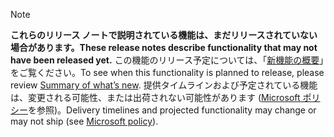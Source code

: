 > [!NOTE]
 >  <span data-ttu-id="ac357-101">**これらのリリース ノートで説明されている機能は、まだリリースされていない場合があります。**</span><span class="sxs-lookup"><span data-stu-id="ac357-101">**These release notes describe functionality that may not have been released yet.**</span></span>
<span data-ttu-id="ac357-102">この機能のリリース予定については、「[新機能の概要](/business-applications-release-notes/october18/data-integration-platform/planned-features)」をご覧ください。</span><span class="sxs-lookup"><span data-stu-id="ac357-102">To see when this functionality is planned to release, please review [Summary of what’s new](/business-applications-release-notes/october18/data-integration-platform/planned-features).</span></span> <span data-ttu-id="ac357-103">提供タイムラインおよび予定されている機能は、変更される可能性、または出荷されない可能性があります ([Microsoft ポリシー](https://go.microsoft.com/fwlink/p/?linkid=2007332)を参照)。</span><span class="sxs-lookup"><span data-stu-id="ac357-103">Delivery timelines and projected functionality may change or may not ship (see [Microsoft policy](https://go.microsoft.com/fwlink/p/?linkid=2007332)).</span></span> 
